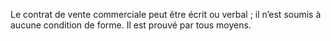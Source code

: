 Le contrat de vente commerciale peut être écrit ou verbal ; il n’est soumis à aucune
condition de forme. Il est prouvé par tous moyens.